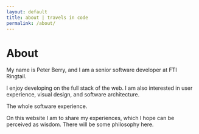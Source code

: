 ```yaml
---
layout: default
title: about | travels in code
permalink: /about/
---
```


# About

My name is Peter Berry, and I am a senior software developer at FTI Ringtail.

I enjoy developing on the full stack of the web. I am also interested in user experience, visual design, and software architecture.

The whole software experience.

On this website I am to share my experiences, which I hope can be perceived as wisdom. There will be some philosophy here.
